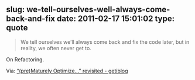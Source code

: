 slug: we-tell-ourselves-well-always-come-back-and-fix
date: 2011-02-17 15:01:02
type: quote
---

> We tell ourselves we’ll always come back and fix the code later, but in reality, we often never get to.

On Refactoring.

 Via: [“(pre)Maturely Optimize…” revisited - getiblog](http://blog.getify.com/2011/02/pre-maturely-optimize-revisited/)
